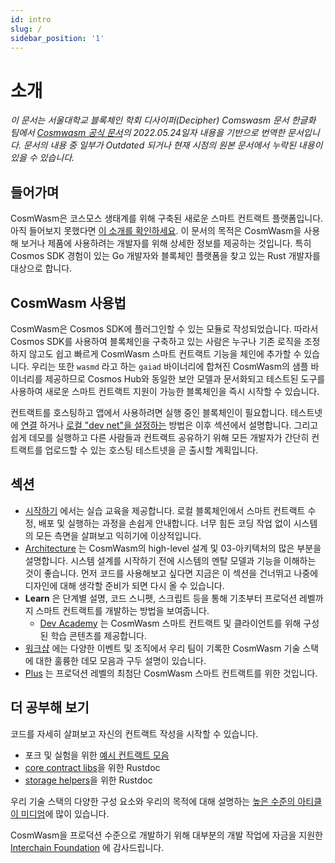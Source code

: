 ```yaml
---
id: intro
slug: /
sidebar_position: '1'
---
```


# 소개

_이 문서는 서울대학교 블록체인 학회 디사이퍼(Decipher) Comswasm 문서 한글화 팀에서_ [_Cosmwasm 공식 문서_](https://docs.cosmwasm.com/docs/1.0/)_의 2022.05.24일자 내용을 기반으로 번역한 문서입니다. 문서의 내용 중 일부가 Outdated 되거나 현재 시점의 원본 문서에서 누락된 내용이 있을 수 있습니다._

## 들어가며  <a href="#how-to-use-cosmwasm" id="how-to-use-cosmwasm"></a>

CosmWasm은 코스모스 생태계를 위해 구축된 새로운 스마트 컨트랙트 플랫폼입니다. 아직 들어보지 못했다면 [이 소개를 확인하세요](https://blog.cosmos.network/announcing-the-launch-of-cosmwasm-cc426ab88e12). 이 문서의 목적은 CosmWasm을 사용해 보거나 제품에 사용하려는 개발자를 위해 상세한 정보를 제공하는 것입니다. 특히 Cosmos SDK 경험이 있는 Go 개발자와 블록체인 플랫폼을 찾고 있는 Rust 개발자를 대상으로 합니다.

## CosmWasm 사용법 <a href="#how-to-use-cosmwasm" id="how-to-use-cosmwasm"></a>

CosmWasm은 Cosmos SDK에 플러그인할 수 있는 모듈로 작성되었습니다. 따라서 Cosmos SDK를 사용하여 블록체인을 구축하고 있는 사람은 누구나 기존 로직을 조정하지 않고도 쉽고 빠르게 CosmWasm 스마트 컨트랙트 기능을 체인에 추가할 수 있습니다. 우리는 또한 `wasmd` 라고 하는 `gaiad` 바이너리에 합쳐진 CosmWasm의 샘플 바이너리를 제공하므로 Cosmos Hub와 동일한 보안 모델과 문서화되고 테스트된 도구를 사용하여 새로운 스마트 컨트랙트 지원이 가능한 블록체인을 즉시 시작할 수 있습니다.

컨트랙트를 호스팅하고 앱에서 사용하려면 실행 중인 블록체인이 필요합니다. 테스트넷에 [연결](02-getting-started/03-setting-env.md#setting-up-environment) 하거나 [로컬 "dev net"을 설정하는](02-getting-started/03-setting-env.md#run-local-node-optional) 방법은 이후 섹션에서 설명합니다. 그리고 쉽게 데모를 실행하고 다른 사람들과 컨트랙트 공유하기 위해 모든 개발자가 간단히 컨트랙트를 업로드할 수 있는 호스팅 테스트넷을 곧 출시할 계획입니다.

## 섹션 <a href="#sections" id="sections"></a>

* [시작하기](02-getting-started/01-intro.md) 에서는 실습 교육을 제공합니다. 로컬 블록체인에서 스마트 컨트랙트 수정, 배포 및 실행하는 과정을 손쉽게 안내합니다. 너무 힘든 코딩 작업 없이 시스템의 모든 측면을 살펴보고 익히기에 이상적입니다.
* [Architecture](03-architecture/01-multichain.md) 는 CosmWasm의 high-level 설계 및 03-아키텍처의 많은 부분을 설명합니다. 시스템 설계를 시작하기 전에 시스템의 멘탈 모델과 기능을 이해하는 것이 좋습니다. 먼저 코드를 사용해보고 싶다면 지금은 이 섹션을 건너뛰고 나중에 디자인에 대해 생각할 준비가 되면 다시 올 수 있습니다.
* **Learn** 은 단계별 설명, 코드 스니펫, 스크립트 등을 통해 기초부터 프로덕션 레벨까지 스마트 컨트랙트를 개발하는 방법을 보여줍니다.
  * [Dev Academy](https://docs.cosmwasm.com/dev-academy/intro) 는 CosmWasm 스마트 컨트랙트 및 클라이언트를 위해 구성된 학습 콘텐츠를 제공합니다.
* [워크샵](https://docs.cosmwasm.com/tutorials/videos-workshops) 에는 다양한 이벤트 및 조직에서 우리 팀이 기록한 CosmWasm 기술 스택에 대한 훌륭한 데모 모음과 구두 설명이 있습니다.
* [Plus](https://docs.cosmwasm.com/cw-plus/0.9.0/overview) 는 프로덕션 레벨의 최첨단 CosmWasm 스마트 컨트랙트를 위한 것입니다.

## 더 공부해 보기 <a href="#further-studies" id="further-studies"></a>

코드를 자세히 살펴보고 자신의 컨트랙트 작성을 시작할 수 있습니다.

* 포크 및 실험을 위한 [예시 컨트랙트 모음](https://github.com/CosmWasm/cw-examples)
* [core contract libs](https://docs.rs/cosmwasm-std/0.14.0/cosmwasm\_std/)을 위한 Rustdoc
* [storage helpers](https://docs.rs/cosmwasm-storage/0.14.0/cosmwasm\_storage/)을 위한 Rustdoc

우리 기술 스택의 다양한 구성 요소와 우리의 목적에 대해 설명하는 [높은 수준의 아티클이 미디엄](https://medium.com/confio)에 많이 있습니다.

CosmWasm을 프로덕션 수준으로 개발하기 위해 대부분의 개발 작업에 자금을 지원한 [Interchain Foundation](https://interchain.io/) 에 감사드립니다.
